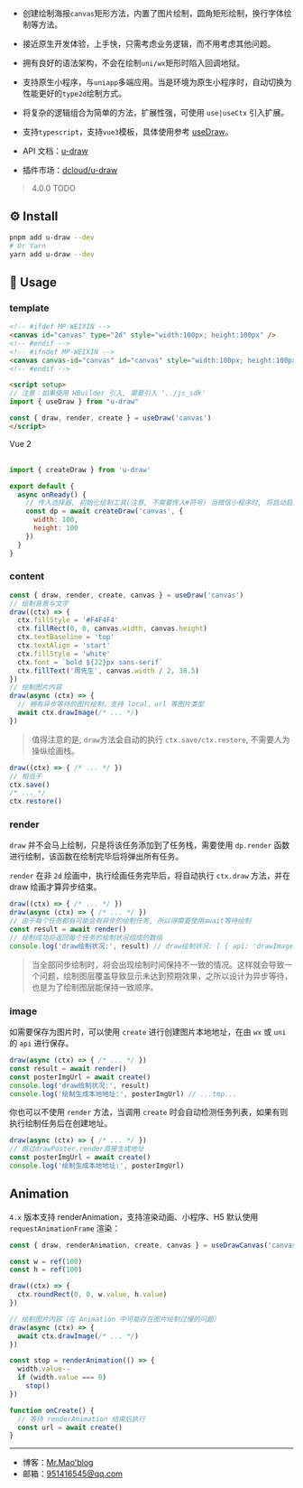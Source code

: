 - 创建绘制海报`canvas`矩形方法，内置了图片绘制，圆角矩形绘制，换行字体绘制等方法。
- 接近原生开发体验，上手快，只需考虑业务逻辑，而不用考虑其他问题。
- 拥有良好的语法架构，不会在绘制`uni/wx`矩形时陷入回调地狱。
- 支持原生小程序，与`uniapp`多端应用。当是环境为原生小程序时，自动切换为性能更好的`type2d`绘制方式。
- 将复杂的逻辑组合为简单的方法，扩展性强，可使用 `use|useCtx` 引入扩展。
- 支持`typescript`，支持`vue3`模板，具体使用参考 [useDraw](https://u-draw.vercel.app/other/vite-vue3.html)。

- API 文档：[u-draw](https://u-draw.vercel.app)
- 插件市场：[dcloud/u-draw](https://ext.dcloud.net.cn/plugin?id=3237)

> 4.0.0 TODO

## ⚙️ Install

```sh
pnpm add u-draw --dev
# Or Yarn
yarn add u-draw --dev
```

## 📖 Usage

### template

```html
<!-- #ifdef MP-WEIXIN -->
<canvas id="canvas" type="2d" style="width:100px; height:100px" />
<!-- #endif -->
<!-- #ifndef MP-WEIXIN -->
<canvas canvas-id="canvas" id="canvas" style="width:100px; height:100px" />
<!-- #endif -->
```

```html
<script setup>
// 注意：如果使用 HBuilder 引入, 需要引入 '../js_sdk'
import { useDraw } from "u-draw"

const { draw, render, create } = useDraw('canvas')
</script>

```

<detail>
<summary>Vue 2</summary><br>

```js
import { createDraw } from 'u-draw'

export default {
  async onReady() {
    // 传入选择器, 初始化绘制工具(注意, 不需要传入#符号) 当微信小程序时, 将自动启用type2d绘制
    const dp = await createDraw('canvas', {
      width: 100,
      height: 100
    })
  }
}
```

</detail>

### content

```js
const { draw, render, create, canvas } = useDraw('canvas')
// 绘制背景与文字
draw((ctx) => {
  ctx.fillStyle = '#F4F4F4'
  ctx.fillRect(0, 0, canvas.width, canvas.height)
  ctx.textBaseline = 'top'
  ctx.textAlign = 'start'
  ctx.fillStyle = 'white'
  ctx.font = `bold ${22}px sans-serif`
  ctx.fillText('周先生', canvas.width / 2, 38.5)
})
// 绘制图片内容
draw(async (ctx) => {
  // 拥有异步等待的图片绘制，支持 local、url 等图片类型
  await ctx.drawImage(/* ... */)
})
```

> 值得注意的是, `draw`方法会自动的执行 `ctx.save/ctx.restore`, 不需要人为操纵绘画栈。

```js
draw((ctx) => { /* ... */ })
// 相当于
ctx.save()
/* ... */
ctx.restore()
```

### render

`draw` 并不会马上绘制，只是将该任务添加到了任务栈，需要使用 `dp.render` 函数进行绘制，该函数在绘制完毕后将弹出所有任务。

`render` 在非 `2d` 绘画中，执行绘画任务完毕后，将自动执行 `ctx.draw` 方法，并在 draw 绘画才算异步结束。

```js
draw((ctx) => { /* ... */ })
draw(async (ctx) => { /* ... */ })
// 由于每个任务都有可能会有异步的绘制任务, 所以得需要使用await等待绘制
const result = await render()
// 绘制成功将返回每个任务的绘制状况组成的数组
console.log('draw绘制状况:', result) // draw绘制状况: [ { api: 'drawImage', params: [/* ... */], status: 'success'} ]
```

> 当全部同步绘制时，将会出现绘制时间保持不一致的情况。这样就会导致一个问题，绘制图层覆盖导致显示未达到预期效果，之所以设计为异步等待，也是为了绘制图层能保持一致顺序。

### image

如需要保存为图片时，可以使用 `create` 进行创建图片本地地址，在由 `wx` 或 `uni` 的 `api` 进行保存。

```js
draw(async (ctx) => { /* ... */ })
const result = await render()
const posterImgUrl = await create()
console.log('draw绘制状况:', result)
console.log('绘制生成本地地址:', posterImgUrl) // ...tmp...
```


你也可以不使用 `render` 方法，当调用 `create` 时会自动检测任务列表，如果有则执行绘制任务后在创建地址。

```js
draw(async (ctx) => { /* ... */ })
// 跳过drawPoster.render直接生成地址
const posterImgUrl = await create()
console.log('绘制生成本地地址:', posterImgUrl)
```

## Animation

`4.x` 版本支持 renderAnimation，支持渲染动画、小程序、H5 默认使用 `requestAnimationFrame` 渲染：

```ts
const { draw, renderAnimation, create, canvas } = useDrawCanvas('canvas')

const w = ref(100)
const h = ref(100)

draw((ctx) => {
  ctx.roundRect(0, 0, w.value, h.value)
})

// 绘制图片内容（在 Animation 中可能存在图片绘制过慢的问题）
draw(async (ctx) => {
  await ctx.drawImage(/* ... */)
})

const stop = renderAnimation(() => {
  width.value--
  if (width.value === 0)
    stop()
})

function onCreate() {
  // 等待 renderAnimation 结束后执行
  const url = await create()
}
```


---

- 博客：[Mr.Mao'blog](https://hairy.blog/)
- 邮箱：951416545@qq.com